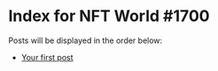 # Index for NFT World #1700
Posts will be displayed in the order below:

- [Your first post](./001-first.md)

